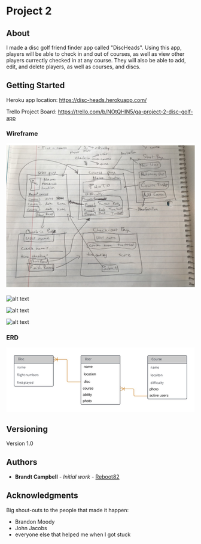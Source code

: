# Project 2

## About

I made a disc golf friend finder app called "DiscHeads". Using this app, players will be able to check in and out of courses, as well as view other players currectly checked in at any course. They will also be able to add, edit, and delete players, as well as courses, and discs.

## Getting Started

Heroku app location: https://disc-heads.herokuapp.com/

Trello Project Board: https://trello.com/b/NOtQHlN5/ga-project-2-disc-golf-app

### Wireframe

![alt text](public/images/Wireframe.jpg "Wireframe")

![alt text](public/images/Start.png "Start Menu")

![alt text](public/images/NewPlayer.png "Adding Players")

![alt text](public/images/PlayerList.png "All Players")

### ERD

![alt text](public/images/Entity_Relationship_Diagram_DiscHeads.jpg/ "ERD")

## Versioning

Version 1.0

## Authors

* **Brandt Campbell** - *Initial work* - [Reboot82](https://github.com/Reboot82)

## Acknowledgments

Big shout-outs to the people that made it happen:
* Brandon Moody
* John Jacobs
* everyone else that helped me when I got stuck
